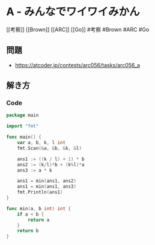 # A - みんなでワイワイみかん
[[考察]] [[Brown]] [[ARC]] [[Go]]
#考察 #Brown #ARC #Go 

## 問題
- https://atcoder.jp/contests/arc056/tasks/arc056_a

## 解き方
### Code
```go
package main

import "fmt"

func main() {
	var a, b, k, l int
	fmt.Scan(&a, &b, &k, &l)

	ans1 := ((k / l) + 1) * b
	ans2 := (k/l)*b + (k%l)*a
	ans3 := a * k

	ans1 = min(ans1, ans2)
	ans1 = min(ans1, ans3)
	fmt.Println(ans1)
}

func min(a, b int) int {
	if a < b {
		return a
	}
	return b
}
```